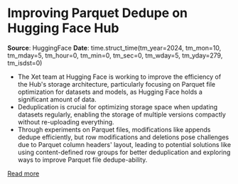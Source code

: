 # Improving Parquet Dedupe on Hugging Face Hub

**Source**: HuggingFace
**Date**: time.struct_time(tm_year=2024, tm_mon=10, tm_mday=5, tm_hour=0, tm_min=0, tm_sec=0, tm_wday=5, tm_yday=279, tm_isdst=0)

- The Xet team at Hugging Face is working to improve the efficiency of the Hub's storage architecture, particularly focusing on Parquet file optimization for datasets and models, as Hugging Face holds a significant amount of data.
- Deduplication is crucial for optimizing storage space when updating datasets regularly, enabling the storage of multiple versions compactly without re-uploading everything.
- Through experiments on Parquet files, modifications like appends dedupe efficiently, but row modifications and deletions pose challenges due to Parquet column headers' layout, leading to potential solutions like using content-defined row groups for better deduplication and exploring ways to improve Parquet file dedupe-ability.

[Read more](https://huggingface.co/blog/improve_parquet_dedupe)
